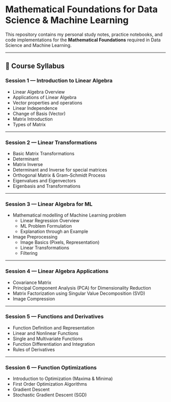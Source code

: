 # Mathematical Foundations for Data Science & Machine Learning

This repository contains my personal study notes, practice notebooks, and code implementations for the **Mathematical Foundations** required in Data Science and Machine Learning.

---

## 📑 Course Syllabus

### Session 1 — Introduction to Linear Algebra
- Linear Algebra Overview  
- Applications of Linear Algebra  
- Vector properties and operations  
- Linear Independence  
- Change of Basis (Vector)  
- Matrix Introduction  
- Types of Matrix  

---

### Session 2 — Linear Transformations
- Basic Matrix Transformations  
- Determinant  
- Matrix Inverse  
- Determinant and Inverse for special matrices  
- Orthogonal Matrix & Gram–Schmidt Process  
- Eigenvalues and Eigenvectors  
- Eigenbasis and Transformations  

---

### Session 3 — Linear Algebra for ML
- Mathematical modelling of Machine Learning problem  
  - Linear Regression Overview  
  - ML Problem Formulation  
  - Explanation through an Example  
- Image Preprocessing  
  - Image Basics (Pixels, Representation)  
  - Linear Transformations  
  - Filtering  

---

### Session 4 — Linear Algebra Applications
- Covariance Matrix  
- Principal Component Analysis (PCA) for Dimensionality Reduction  
- Matrix Factorization using Singular Value Decomposition (SVD)  
- Image Compression  

---

### Session 5 — Functions and Derivatives
- Function Definition and Representation  
- Linear and Nonlinear Functions  
- Single and Multivariate Functions  
- Function Differentiation and Integration  
- Rules of Derivatives  

---

### Session 6 — Function Optimizations
- Introduction to Optimization (Maxima & Minima)  
- First Order Optimization Algorithms  
- Gradient Descent  
- Stochastic Gradient Descent (SGD)  
